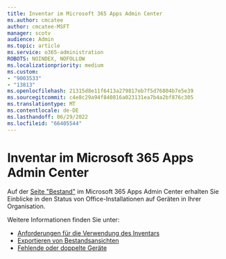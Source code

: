 ```yaml
---
title: Inventar im Microsoft 365 Apps Admin Center
ms.author: cmcatee
author: cmcatee-MSFT
manager: scotv
audience: Admin
ms.topic: article
ms.service: o365-administration
ROBOTS: NOINDEX, NOFOLLOW
ms.localizationpriority: medium
ms.custom:
- "9003533"
- "13813"
ms.openlocfilehash: 21315d8e11f6413a279817eb7f5d76804b7e5e39
ms.sourcegitcommit: c4e8c29a94f840816a023131ea7b4a2bf876c305
ms.translationtype: MT
ms.contentlocale: de-DE
ms.lasthandoff: 06/29/2022
ms.locfileid: "66405544"
---
```

# <a name="inventory-in-microsoft-365-apps-admin-center"></a>Inventar im Microsoft 365 Apps Admin Center

Auf der [Seite "Bestand"](https://docs.microsoft.com/deployoffice/admincenter/inventory) im Microsoft 365 Apps Admin Center erhalten Sie Einblicke in den Status von Office-Installationen auf Geräten in Ihrer Organisation. 

Weitere Informationen finden Sie unter:

- [Anforderungen für die Verwendung des Inventars](https://docs.microsoft.com/deployoffice/admincenter/inventory#requirements-for-using-inventory)
- [Exportieren von Bestandsansichten](https://docs.microsoft.com/deployoffice/admincenter/inventory#export-inventory-views)
- [Fehlende oder doppelte Geräte](https://docs.microsoft.com/deployoffice/admincenter/inventory#missing-or-duplicate-devices)